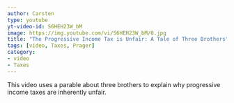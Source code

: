 ```yaml
---
author: Carsten
type: youtube
yt-video-id: S6HEH23W_bM
image: https://img.youtube.com/vi/S6HEH23W_bM/0.jpg
title: "The Progressive Income Tax is Unfair: A Tale of Three Brothers"
tags: [video, Taxes, Prager]
category: 
- video
- Taxes
---
```

This video uses a parable about three brothers to explain why progressive income taxes are inherently unfair.
